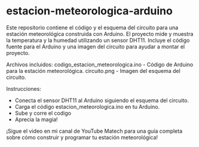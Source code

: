 # estacion-meteorologica-arduino
Este repositorio contiene el código y el esquema del circuito para una estación meteorológica construida con Arduino. El proyecto mide y muestra la temperatura y la humedad utilizando un sensor DHT11. Incluye el código fuente para el Arduino y una imagen del circuito para ayudar a montar el proyecto.

Archivos incluidos:
codigo_estacion_meteorologica.ino - Código de Arduino para la estación meteorológica.
circuito.png - Imagen del esquema del circuito.

Instrucciones:
- Conecta el sensor DHT11 al Arduino siguiendo el esquema del circuito.
- Carga el código estacion_meteorologica.ino en tu Arduino.
- Sube y corre el codigo
- Aprecia la magia!

¡Sigue el video en mi canal de YouTube Matech para una guía completa sobre cómo construir y programar tu estación meteorológica!
